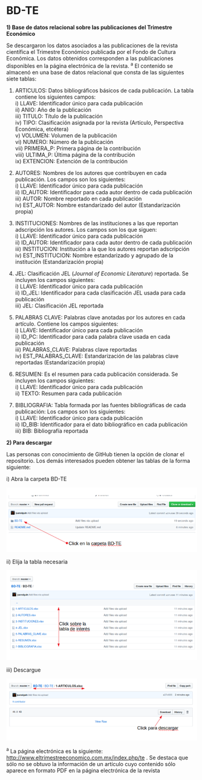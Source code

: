 # BD-TE

**1) Base de datos relacional sobre las publicaciones del Trimestre Económico**

Se descargaron los datos asociados a las publicaciones de la revista científica el Trimestre Económico publicada por el Fondo de Cultura Económica. Los datos obtenidos corresponden a las publicaciones disponibles en la página electrónica de la revista. <sup>a</sup> El contenido se almacenó en una base de datos relacional que consta de las siguientes siete tablas:

1) ARTICULOS: Datos bibliográficos básicos de cada publicación. La tabla contiene los siguientes campos:\
i) LLAVE: Identificador único para cada publicación\
ii) ANIO: Año de la publicación\
iii) TITULO: Título de la publicación\
iv) TIPO: Clasificación asignada por la revista (Artículo, Perspectiva Económica, etcétera)\
v) VOLUMEN: Volumen de la publicación\
vi) NUMERO: Número de la publicación\
vii) PRIMERA_P: Primera página de la contribución\
viii) ULTIMA_P: Última página de la contribución\
ix) EXTENCION: Extención de la contribución

2) AUTORES: Nombres de los autores que contribuyen en cada publicación. Los campos son los siguientes:\
i) LLAVE: Identificador único para cada publicación\
ii) ID_AUTOR: Identificador para cada autor dentro de cada publicación\
iii) AUTOR: Nombre reportado en cada publicación\
iv) EST_AUTOR: Nombre estandarizado del autor (Estandarización propia)

3) INSTITUCIONES: Nombres de las instituciones a las que reportan adscripción los autores. Los campos son los que siguen:\
i) LLAVE: Identificador único para cada publicación\
ii) ID_AUTOR: Identificador para cada autor dentro de cada publicación\
iii) INSTITUCION: Institución a la que los autores reportan adscripción\
iv) EST_INSTITUCION: Nombre estandarizado y agrupado de la institución (Estandarización propia)

4) JEL: Clasificación JEL (*Journal of Economic Literature*) reportada. Se incluyen los campos siguientes:\
i) LLAVE: Identificador único para cada publicación\
ii) ID_JEL: Identificador para cada clasificación JEL usada para cada publicación\
iii) JEL: Clasificación JEL reportada

5) PALABRAS CLAVE: Palabras clave anotadas por los autores en cada artículo. Contiene los campos siguientes:\
i) LLAVE: Identificador único para cada publicación\
ii) ID_PC: Identificador para cada palabra clave usada en cada publicación\
iii) PALABRAS_CLAVE: Palabras clave reportadas\
iv) EST_PALABRAS_CLAVE: Estandarización de las palabras clave reportadas (Estandarización propia)

6) RESUMEN: Es el resumen para cada publicación considerada. Se incluyen los campos siguientes:\
i) LLAVE: Identificador único para cada publicación\
ii) TEXTO: Resumen para cada publicación

7) BIBLIOGRAFIA: Tabla formada por las fuentes bibliográficas de cada publicación: Los campos son los siguientes:\
i) LLAVE: Identificador único para cada publicación\
ii) ID_BIB: Identificador para el dato bibliográfico en cada publicación\
iii) BIB: Bibliografía reportada

**2) Para descargar**

Las personas con conocimiento de GitHub tienen la opción de clonar el repositorio. Los demás interesados pueden obtener las tablas de la forma siguiente:

i) Abra la carpeta BD-TE

![alt text](https://github.com/juanolguin/BD-TE/blob/master/Tip/F1.png)

ii) Elija la tabla necesaria

![alt text](https://github.com/juanolguin/BD-TE/blob/master/Tip/F2.png)

iii) Descargue

![alt text](https://github.com/juanolguin/BD-TE/blob/master/Tip/F3.png)



<sup>a</sup> La página electrónica es la siguiente: http://www.eltrimestreeconomico.com.mx/index.php/te . Se destaca que sólo no se obtuvo la información de un artículo cuyo contenido sólo aparece en formato PDF en la página electrónica de la revista
